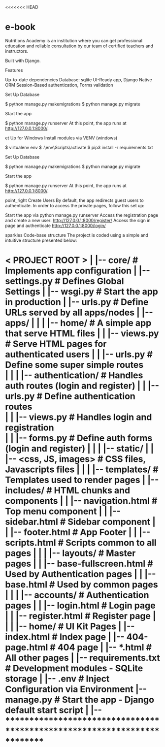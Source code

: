 <<<<<<< HEAD
# e-book
Nutritions Academy is an institution where you can get professional education and reliable consultation by our team of certified teachers and instructors.

 Built with Django.


Features

Up-to-date dependencies
Database: sqlite
UI-Ready app, Django Native ORM
Session-Based authentication, Forms validation

Set Up Database

$ python manage.py makemigrations
$ python manage.py migrate

Start the app

$ python manage.py runserver
At this point, the app runs at http://127.0.0.1:8000/.


et Up for Windows
Install modules via VENV (windows)

$ virtualenv env
$ .\env\Scripts\activate
$ pip3 install -r requirements.txt

Set Up Database

$ python manage.py makemigrations
$ python manage.py migrate

Start the app

$ python manage.py runserver
At this point, the app runs at http://127.0.0.1:8000/.


point_right Create Users
By default, the app redirects guest users to authenticate. In order to access the private pages, follow this set up:

Start the app via python manage.py runserver
Access the registration page and create a new user:
http://127.0.0.1:8000/register/
Access the sign in page and authenticate
http://127.0.0.1:8000/login/

sparkles Code-base structure
The project is coded using a simple and intuitive structure presented below:

< PROJECT ROOT >
   |
   |-- core/                               # Implements app configuration
   |    |-- settings.py                    # Defines Global Settings
   |    |-- wsgi.py                        # Start the app in production
   |    |-- urls.py                        # Define URLs served by all apps/nodes
   |
   |-- apps/
   |    |
   |    |-- home/                          # A simple app that serve HTML files
   |    |    |-- views.py                  # Serve HTML pages for authenticated users
   |    |    |-- urls.py                   # Define some super simple routes  
   |    |
   |    |-- authentication/                # Handles auth routes (login and register)
   |    |    |-- urls.py                   # Define authentication routes  
   |    |    |-- views.py                  # Handles login and registration  
   |    |    |-- forms.py                  # Define auth forms (login and register) 
   |    |
   |    |-- static/
   |    |    |-- <css, JS, images>         # CSS files, Javascripts files
   |    |
   |    |-- templates/                     # Templates used to render pages
   |         |-- includes/                 # HTML chunks and components
   |         |    |-- navigation.html      # Top menu component
   |         |    |-- sidebar.html         # Sidebar component
   |         |    |-- footer.html          # App Footer
   |         |    |-- scripts.html         # Scripts common to all pages
   |         |
   |         |-- layouts/                   # Master pages
   |         |    |-- base-fullscreen.html  # Used by Authentication pages
   |         |    |-- base.html             # Used by common pages
   |         |
   |         |-- accounts/                  # Authentication pages
   |         |    |-- login.html            # Login page
   |         |    |-- register.html         # Register page
   |         |
   |         |-- home/                      # UI Kit Pages
   |              |-- index.html            # Index page
   |              |-- 404-page.html         # 404 page
   |              |-- *.html                # All other pages
   |
   |-- requirements.txt                     # Development modules - SQLite storage
   |
   |-- .env                                 # Inject Configuration via Environment
   |-- manage.py                            # Start the app - Django default start script
   |
   |-- ************************************************************************
=======


